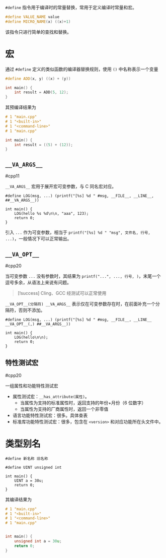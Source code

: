 `#define` 指令用于编译时的常量替换，常用于定义编译时常量和宏。

```c++
#define VALUE_NAME value
#define MICRO_NAME(x) ((x)+1)
```

该指令只进行简单的查找和替换。
# 宏

通过 `#define` 定义的类似函数的编译器替换规则，使用 `()` 中名称表示一个变量

```c++
#define ADD(x, y) ((x) + (y))

int main() {
    int result = ADD(5, 12);
}
```

其预编译结果为

```c++
# 1 "main.cpp"
# 1 "<built-in>"
# 1 "<command-line>"
# 1 "main.cpp"

int main() {
    int result = ((5) + (12));
}
```
## `__VA_ARGS__`
#cpp11 

`__VA_ARGS__` 宏用于展开宏可变参数，与 C 同名宏对应。

```run-cpp
#define LOG(msg, ...) (printf("[%s] %d " #msg, __FILE__, __LINE__, ##__VA_ARGS__))

int main() {
    LOG(hello %s %d\n\n, "aaa", 123);
    return 0;
}
```

引入 `...` 作为可变参数，相当于 `printf("[%s] %d " "msg", 文件名, 行号, ...)`，一般情况下可以正常输出。
## `__VA_OPT__`
#cpp20

当可变参数 `...` 没有参数时，其结果为 `printf("...", ..., 行号, )`，末尾一个逗号多余，从语法上来说有问题。

> [!success] Cling、GCC 经测试可以正常使用

`__VA_OPT__(分隔符) __VA_ARGS__` 表示仅在可变参数存在时，在前面补充一个分隔符，否则不添加。

```run-cpp
#define LOG(msg, ...) (printf("[%s] %d " #msg, __FILE__, __LINE__ __VA_OPT__(,) ##__VA_ARGS__))

int main() {
    LOG(hello\n\n);
    return 0;
}
```

## 特性测试宏
#cpp20 

一组属性和功能特性测试宏
* 属性测试宏：`__has_attribute(属性)`。
    * 当属性为支持的标准属性时，返回支持的年份+月份（6 位数字）
    * 当属性为支持的厂商属性时，返回一个非零值
* 语言功能特性测试宏：很多。具体查表
* 标准库功能特性测试宏：很多，包含在 `<version>` 和对应功能所在头文件中。
# 类型别名

`#define 新名称 旧名称`

```run-cpp
#define UINT unsigned int

int main() {
    UINT a = 30u;
    return 0;
}
```

其编译结果为

```c++
# 1 "main.cpp"
# 1 "<built-in>"
# 1 "<command-line>"
# 1 "main.cpp"


int main() {
    unsigned int a = 30u;
    return 0;
}
```
